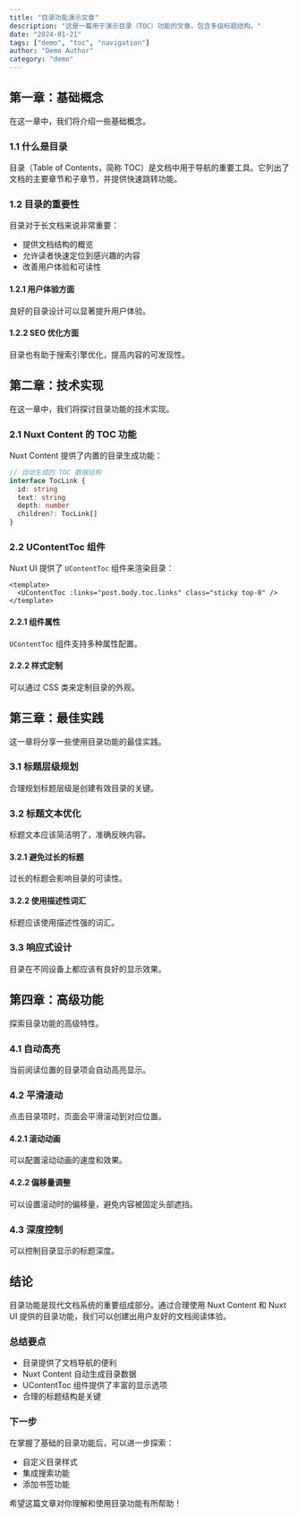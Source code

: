 ```yaml
---
title: "目录功能演示文章"
description: "这是一篇用于演示目录（TOC）功能的文章，包含多级标题结构。"
date: "2024-01-21"
tags: ["demo", "toc", "navigation"]
author: "Demo Author"
category: "demo"
---
```


## 第一章：基础概念

在这一章中，我们将介绍一些基础概念。

### 1.1 什么是目录

目录（Table of Contents，简称 TOC）是文档中用于导航的重要工具。它列出了文档的主要章节和子章节，并提供快速跳转功能。

### 1.2 目录的重要性

目录对于长文档来说非常重要：

- 提供文档结构的概览
- 允许读者快速定位到感兴趣的内容
- 改善用户体验和可读性

#### 1.2.1 用户体验方面

良好的目录设计可以显著提升用户体验。

#### 1.2.2 SEO 优化方面

目录也有助于搜索引擎优化，提高内容的可发现性。

## 第二章：技术实现

在这一章中，我们将探讨目录功能的技术实现。

### 2.1 Nuxt Content 的 TOC 功能

Nuxt Content 提供了内置的目录生成功能：

```typescript
// 自动生成的 TOC 数据结构
interface TocLink {
  id: string
  text: string
  depth: number
  children?: TocLink[]
}
```

### 2.2 UContentToc 组件

Nuxt UI 提供了 `UContentToc` 组件来渲染目录：

```vue
<template>
  <UContentToc :links="post.body.toc.links" class="sticky top-8" />
</template>
```

#### 2.2.1 组件属性

`UContentToc` 组件支持多种属性配置。

#### 2.2.2 样式定制

可以通过 CSS 类来定制目录的外观。

## 第三章：最佳实践

这一章将分享一些使用目录功能的最佳实践。

### 3.1 标题层级规划

合理规划标题层级是创建有效目录的关键。

### 3.2 标题文本优化

标题文本应该简洁明了，准确反映内容。

#### 3.2.1 避免过长的标题

过长的标题会影响目录的可读性。

#### 3.2.2 使用描述性词汇

标题应该使用描述性强的词汇。

### 3.3 响应式设计

目录在不同设备上都应该有良好的显示效果。

## 第四章：高级功能

探索目录功能的高级特性。

### 4.1 自动高亮

当前阅读位置的目录项会自动高亮显示。

### 4.2 平滑滚动

点击目录项时，页面会平滑滚动到对应位置。

#### 4.2.1 滚动动画

可以配置滚动动画的速度和效果。

#### 4.2.2 偏移量调整

可以设置滚动时的偏移量，避免内容被固定头部遮挡。

### 4.3 深度控制

可以控制目录显示的标题深度。

## 结论

目录功能是现代文档系统的重要组成部分。通过合理使用 Nuxt Content 和 Nuxt UI 提供的目录功能，我们可以创建出用户友好的文档阅读体验。

### 总结要点

- 目录提供了文档导航的便利
- Nuxt Content 自动生成目录数据
- UContentToc 组件提供了丰富的显示选项
- 合理的标题结构是关键

### 下一步

在掌握了基础的目录功能后，可以进一步探索：

- 自定义目录样式
- 集成搜索功能
- 添加书签功能

希望这篇文章对你理解和使用目录功能有所帮助！
